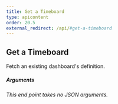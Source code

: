 ```yaml
---
title: Get a Timeboard
type: apicontent
order: 20.5
external_redirect: /api/#get-a-timeboard
---
```


## Get a Timeboard
Fetch an existing dashboard's definition.

##### Arguments
*This end point takes no JSON arguments.*
